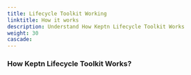 ```yaml
---
title: Lifecycle Toolkit Working
linktitle: How it works
description: Understand How Keptn Lifecycle Toolkit Works
weight: 30
cascade:
---
```


### How Keptn Lifecycle Toolkit Works?
